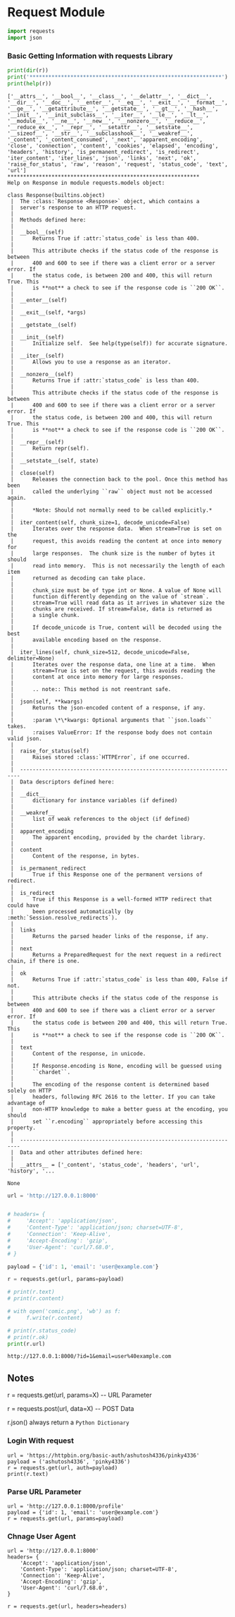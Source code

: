 # Request Module



```python
import requests
import json
```

### Basic Getting Information with requests Library


```python
print(dir(r))
print('*************************************************************')
print(help(r))
```

    ['__attrs__', '__bool__', '__class__', '__delattr__', '__dict__', '__dir__', '__doc__', '__enter__', '__eq__', '__exit__', '__format__', '__ge__', '__getattribute__', '__getstate__', '__gt__', '__hash__', '__init__', '__init_subclass__', '__iter__', '__le__', '__lt__', '__module__', '__ne__', '__new__', '__nonzero__', '__reduce__', '__reduce_ex__', '__repr__', '__setattr__', '__setstate__', '__sizeof__', '__str__', '__subclasshook__', '__weakref__', '_content', '_content_consumed', '_next', 'apparent_encoding', 'close', 'connection', 'content', 'cookies', 'elapsed', 'encoding', 'headers', 'history', 'is_permanent_redirect', 'is_redirect', 'iter_content', 'iter_lines', 'json', 'links', 'next', 'ok', 'raise_for_status', 'raw', 'reason', 'request', 'status_code', 'text', 'url']
    *************************************************************
    Help on Response in module requests.models object:
    
    class Response(builtins.object)
     |  The :class:`Response <Response>` object, which contains a
     |  server's response to an HTTP request.
     |  
     |  Methods defined here:
     |  
     |  __bool__(self)
     |      Returns True if :attr:`status_code` is less than 400.
     |      
     |      This attribute checks if the status code of the response is between
     |      400 and 600 to see if there was a client error or a server error. If
     |      the status code, is between 200 and 400, this will return True. This
     |      is **not** a check to see if the response code is ``200 OK``.
     |  
     |  __enter__(self)
     |  
     |  __exit__(self, *args)
     |  
     |  __getstate__(self)
     |  
     |  __init__(self)
     |      Initialize self.  See help(type(self)) for accurate signature.
     |  
     |  __iter__(self)
     |      Allows you to use a response as an iterator.
     |  
     |  __nonzero__(self)
     |      Returns True if :attr:`status_code` is less than 400.
     |      
     |      This attribute checks if the status code of the response is between
     |      400 and 600 to see if there was a client error or a server error. If
     |      the status code, is between 200 and 400, this will return True. This
     |      is **not** a check to see if the response code is ``200 OK``.
     |  
     |  __repr__(self)
     |      Return repr(self).
     |  
     |  __setstate__(self, state)
     |  
     |  close(self)
     |      Releases the connection back to the pool. Once this method has been
     |      called the underlying ``raw`` object must not be accessed again.
     |      
     |      *Note: Should not normally need to be called explicitly.*
     |  
     |  iter_content(self, chunk_size=1, decode_unicode=False)
     |      Iterates over the response data.  When stream=True is set on the
     |      request, this avoids reading the content at once into memory for
     |      large responses.  The chunk size is the number of bytes it should
     |      read into memory.  This is not necessarily the length of each item
     |      returned as decoding can take place.
     |      
     |      chunk_size must be of type int or None. A value of None will
     |      function differently depending on the value of `stream`.
     |      stream=True will read data as it arrives in whatever size the
     |      chunks are received. If stream=False, data is returned as
     |      a single chunk.
     |      
     |      If decode_unicode is True, content will be decoded using the best
     |      available encoding based on the response.
     |  
     |  iter_lines(self, chunk_size=512, decode_unicode=False, delimiter=None)
     |      Iterates over the response data, one line at a time.  When
     |      stream=True is set on the request, this avoids reading the
     |      content at once into memory for large responses.
     |      
     |      .. note:: This method is not reentrant safe.
     |  
     |  json(self, **kwargs)
     |      Returns the json-encoded content of a response, if any.
     |      
     |      :param \*\*kwargs: Optional arguments that ``json.loads`` takes.
     |      :raises ValueError: If the response body does not contain valid json.
     |  
     |  raise_for_status(self)
     |      Raises stored :class:`HTTPError`, if one occurred.
     |  
     |  ----------------------------------------------------------------------
     |  Data descriptors defined here:
     |  
     |  __dict__
     |      dictionary for instance variables (if defined)
     |  
     |  __weakref__
     |      list of weak references to the object (if defined)
     |  
     |  apparent_encoding
     |      The apparent encoding, provided by the chardet library.
     |  
     |  content
     |      Content of the response, in bytes.
     |  
     |  is_permanent_redirect
     |      True if this Response one of the permanent versions of redirect.
     |  
     |  is_redirect
     |      True if this Response is a well-formed HTTP redirect that could have
     |      been processed automatically (by :meth:`Session.resolve_redirects`).
     |  
     |  links
     |      Returns the parsed header links of the response, if any.
     |  
     |  next
     |      Returns a PreparedRequest for the next request in a redirect chain, if there is one.
     |  
     |  ok
     |      Returns True if :attr:`status_code` is less than 400, False if not.
     |      
     |      This attribute checks if the status code of the response is between
     |      400 and 600 to see if there was a client error or a server error. If
     |      the status code is between 200 and 400, this will return True. This
     |      is **not** a check to see if the response code is ``200 OK``.
     |  
     |  text
     |      Content of the response, in unicode.
     |      
     |      If Response.encoding is None, encoding will be guessed using
     |      ``chardet``.
     |      
     |      The encoding of the response content is determined based solely on HTTP
     |      headers, following RFC 2616 to the letter. If you can take advantage of
     |      non-HTTP knowledge to make a better guess at the encoding, you should
     |      set ``r.encoding`` appropriately before accessing this property.
     |  
     |  ----------------------------------------------------------------------
     |  Data and other attributes defined here:
     |  
     |  __attrs__ = ['_content', 'status_code', 'headers', 'url', 'history', '...
    
    None



```python
url = 'http://127.0.0.1:8000'


# headers= {
#     'Accept': 'application/json',
#     'Content-Type': 'application/json; charset=UTF-8',
#     'Connection': 'Keep-Alive',
#     'Accept-Encoding': 'gzip',
#     'User-Agent': 'curl/7.68.0',
# }

payload = {'id': 1, 'email': 'user@example.com'}

r = requests.get(url, params=payload)

# print(r.text)
# print(r.content)

# with open('comic.png', 'wb') as f:
#     f.write(r.content)

# print(r.status_code)
# print(r.ok)
print(r.url)
```

    http://127.0.0.1:8000/?id=1&email=user%40example.com


## Notes

r = requests.get(url, params=X) -- URL Parameter


r = requests.post(url, data=X)  -- POST Data


r.json() always return a ```Python Dictionary```

### Login With request
```
url = 'https://httpbin.org/basic-auth/ashutosh4336/pinky4336'
payload = ('ashutosh4336', 'pinky4336')
r = requests.get(url, auth=payload)
print(r.text)
```

### Parse URL Parameter

```
url = 'http://127.0.0.1:8000/profile'
payload = {'id': 1, 'email': 'user@example.com'}
r = requests.get(url, params=payload)
```
### Chnage User Agent

```
url = 'http://127.0.0.1:8000'
headers= {
    'Accept': 'application/json',
    'Content-Type': 'application/json; charset=UTF-8',
    'Connection': 'Keep-Alive',
    'Accept-Encoding': 'gzip',
    'User-Agent': 'curl/7.68.0',
}

r = requests.get(url, headers=headers)
```

